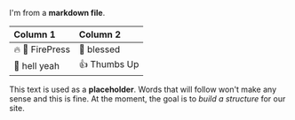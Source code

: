 I'm from a **markdown file**.

| Column 1        | Column 2     |
| :-------------- | :----------- |
| 🔥 📰 FirePress | 🙌 blessed   |
| 🎉 hell yeah    | 👍 Thumbs Up |

This text is used as a **placeholder**. Words that will follow won't make any sense and this is fine. At the moment, the goal is to _build a structure_ for our site.
